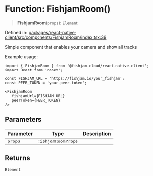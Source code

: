 # Function: FishjamRoom()

> **FishjamRoom**(`props`): `Element`

Defined in: [packages/react-native-client/src/components/FishjamRoom/index.tsx:39](https://github.com/fishjam-cloud/mobile-client-sdk/blob/a60616b68cd043388665165d49f98ce759f80517/packages/react-native-client/src/components/FishjamRoom/index.tsx#L39)

Simple component that enables your camera and show all tracks

Example usage:
```tsx
import { FishjamRoom } from '@fishjam-cloud/react-native-client';
import React from 'react';

const FISHJAM_URL = 'https://fishjam.io/your_fishjam';
const PEER_TOKEN = 'your-peer-token';

<FishjamRoom
   fishjamUrl={FISHJAM_URL}
   peerToken={PEER_TOKEN}
/>
```

## Parameters

| Parameter | Type | Description |
| ------ | ------ | ------ |
| `props` | [`FishjamRoomProps`](../type-aliases/FishjamRoomProps.md) |  |

## Returns

`Element`

